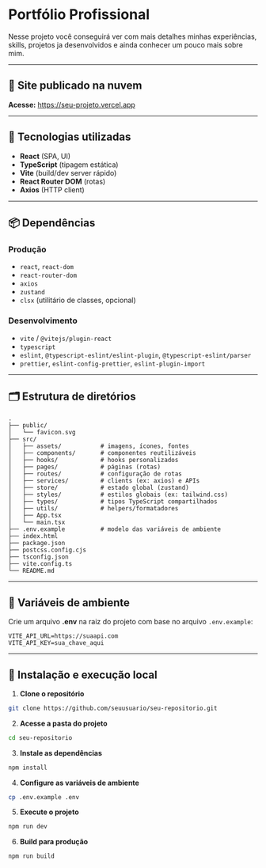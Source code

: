 # Portfólio Profissional

Nesse projeto você conseguirá ver com mais detalhes minhas experiências, skills, projetos ja desenvolvidos e ainda conhecer um pouco mais sobre mim. 

---

## 🔗 Site publicado na nuvem
**Acesse:** https://seu-projeto.vercel.app  

---

## 🧰 Tecnologias utilizadas

- **React** (SPA, UI)
- **TypeScript** (tipagem estática)
- **Vite** (build/dev server rápido)
- **React Router DOM** (rotas)
- **Axios** (HTTP client)

---

## 📦 Dependências

### Produção
- `react`, `react-dom`
- `react-router-dom`
- `axios`
- `zustand`
- `clsx` (utilitário de classes, opcional)

### Desenvolvimento
- `vite` / `@vitejs/plugin-react`
- `typescript`
- `eslint`, `@typescript-eslint/eslint-plugin`, `@typescript-eslint/parser`
- `prettier`, `eslint-config-prettier`, `eslint-plugin-import`

---

## 🗂️ Estrutura de diretórios

```
.
├── public/
│   └── favicon.svg
├── src/
│   ├── assets/           # imagens, ícones, fontes
│   ├── components/       # componentes reutilizáveis
│   ├── hooks/            # hooks personalizados
│   ├── pages/            # páginas (rotas)
│   ├── routes/           # configuração de rotas
│   ├── services/         # clients (ex: axios) e APIs
│   ├── store/            # estado global (zustand)
│   ├── styles/           # estilos globais (ex: tailwind.css)
│   ├── types/            # tipos TypeScript compartilhados
│   ├── utils/            # helpers/formatadores
│   ├── App.tsx
│   └── main.tsx
├── .env.example          # modelo das variáveis de ambiente
├── index.html
├── package.json
├── postcss.config.cjs
├── tsconfig.json
├── vite.config.ts
└── README.md
```

---

## 🔑 Variáveis de ambiente

Crie um arquivo **.env** na raiz do projeto com base no arquivo `.env.example`:

```
VITE_API_URL=https://suaapi.com
VITE_API_KEY=sua_chave_aqui
```

---

## 🚀 Instalação e execução local

1. **Clone o repositório**
```bash
git clone https://github.com/seuusuario/seu-repositorio.git
```

2. **Acesse a pasta do projeto**
```bash
cd seu-repositorio
```

3. **Instale as dependências**
```bash
npm install
```

4. **Configure as variáveis de ambiente**
```bash
cp .env.example .env
```

5. **Execute o projeto**
```bash
npm run dev
```

6. **Build para produção**
```bash
npm run build
```
